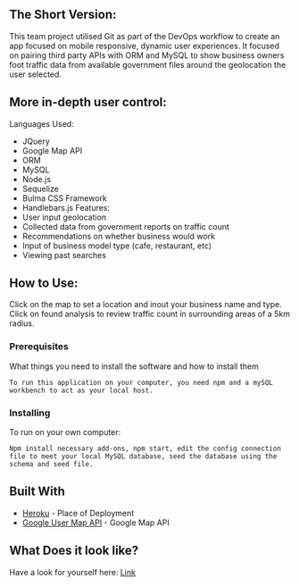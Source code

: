 ## The Short Version:
This team project utilised Git as part of the DevOps workflow to create an app focused on mobile responsive, dynamic user experiences. It focused on pairing third party APIs with ORM and MySQL to show business owners foot traffic data from available government files around the geolocation the user selected.
## More in-depth user control:
Languages Used: 
 * JQuery
 * Google Map API
 * ORM
 * MySQL
 * Node.js  
 * Sequelize
 * Bulma CSS Framework
 * Handlebars.js
Features: 
 * User input geolocation
 * Collected data from government reports on traffic count
 * Recommendations on whether business would work
 * Input of business model type (cafe, restaurant, etc)
 * Viewing past searches
 ## How to Use:
Click on the map to set a location and inout your business name and type.
Click on found analysis to review traffic count in surrounding areas of a 5km radius.
 ### Prerequisites
What things you need to install the software and how to install them
```
To run this application on your computer, you need npm and a mySQL workbench to act as your local host.
```
### Installing
To run on your own computer:
```
Npm install necessary add-ons, npm start, edit the config connection file to meet your local MySQL database, seed the database using the schema and seed file.
```
## Built With
* [Heroku](https://www.heroku.com/) - Place of Deployment
* [Google User Map API](https://developers.google.com/maps/documentation/javascript/tutorial) - Google Map API
## What Does it look like?
Have a look for yourself here: [Link](https://github.com/leonghh/Bootcamp-Project-2)
